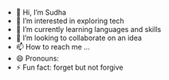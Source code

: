 - 👋 Hi, I’m Sudha
- 👀 I’m interested in exploring tech
- 🌱 I’m currently learning languages and skills
- 💞️ I’m looking to collaborate on an idea
- 📫 How to reach me ...
- 😄 Pronouns: 
- ⚡ Fun fact: forget but not forgive

<!---
Sudha2402/Sudha2402 is a ✨ special ✨ repository because its `README.md` (this file) appears on your GitHub profile.
You can click the Preview link to take a look at your changes.
--->
